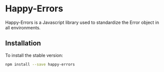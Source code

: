 # Happy-Errors

Happy-Errors is a Javascript library used to standardize the Error object in all environments.

## Installation

To install the stable version:

```bash
npm install --save happy-errors
```

